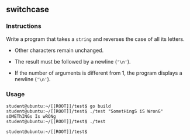 ## switchcase

### Instructions

Write a program that takes a `string` and reverses the case of all its letters.

-   Other characters remain unchanged.

-   The result must be followed by a newline (`'\n'`).

-   If the number of arguments is different from 1, the program displays a newline (`'\n'`).

### Usage

```console
student@ubuntu:~/[[ROOT]]/test$ go build
student@ubuntu:~/[[ROOT]]/test$ ./test "SometHingS iS WronG"
sOMEThINGs Is wRONg
student@ubuntu:~/[[ROOT]]/test$ ./test

student@ubuntu:~/[[ROOT]]/test$
```

